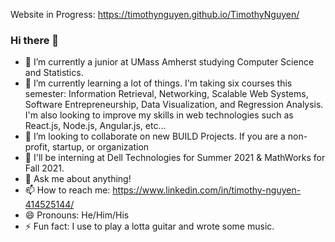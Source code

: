 Website in Progress:
https://timothynguyen.github.io/TimothyNguyen/

### Hi there 👋
- 🔭 I’m currently a junior at UMass Amherst studying Computer Science and Statistics. 
- 🌱 I’m currently learning a lot of things. I'm taking six courses this semester: Information Retrieval, Networking, Scalable Web Systems, Software Entrepreneurship, Data Visualization, and Regression Analysis. I'm also looking to improve my skills in web technologies such as React.js, Node.js, Angular.js, etc...
- 👯 I’m looking to collaborate on new BUILD Projects. If you are a non-profit, startup, or organization 
- 🤔 I'll be interning at Dell Technologies for Summer 2021 & MathWorks for Fall 2021.
- 💬 Ask me about anything!
- 📫 How to reach me: https://www.linkedin.com/in/timothy-nguyen-414525144/
- 😄 Pronouns: He/Him/His
- ⚡ Fun fact: I use to play a lotta guitar and wrote some music.


<!--
**TimothyNguyen/TimothyNguyen** is a ✨ _special_ ✨ repository because its `README.md` (this file) appears on your GitHub profile.

Here are some ideas to get you started:

- 🔭 I’m currently working on ...
- 🌱 I’m currently learning ...
- 👯 I’m looking to collaborate on ...
- 🤔 I’m looking for help with ...
- 💬 Ask me about ...
- 📫 How to reach me: ...
- 😄 Pronouns: ...
- ⚡ Fun fact: ...
-->
